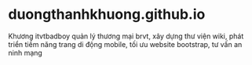 # duongthanhkhuong.github.io

Khương itvtbadboy quản lý thương mại brvt, xây dựng thư viện wiki, phát triển tiềm năng trang di động mobile, tối ưu website bootstrap, tư vấn an ninh mạng
